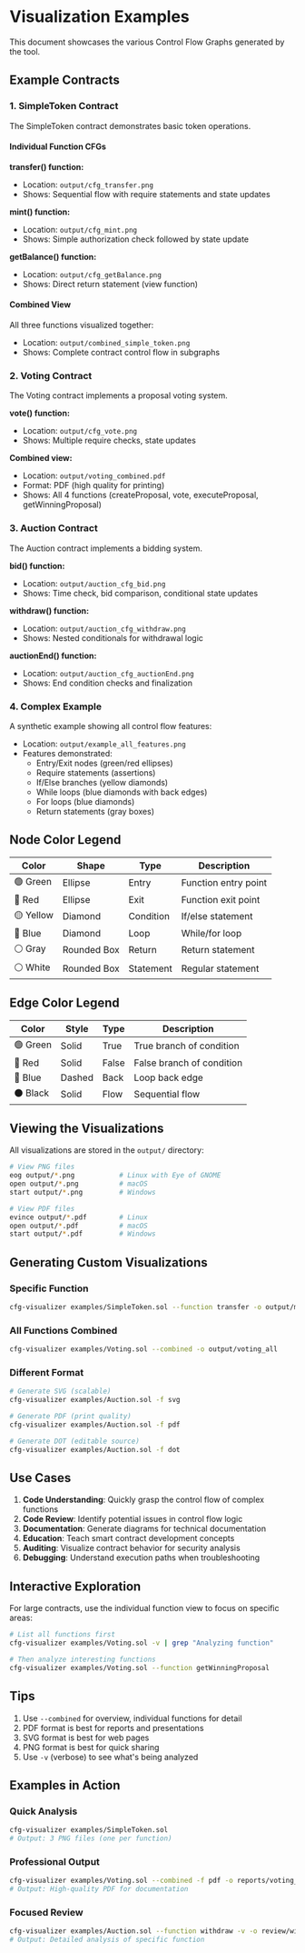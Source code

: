 # Visualization Examples

This document showcases the various Control Flow Graphs generated by the tool.

## Example Contracts

### 1. SimpleToken Contract

The SimpleToken contract demonstrates basic token operations.

#### Individual Function CFGs

**transfer() function:**
- Location: `output/cfg_transfer.png`
- Shows: Sequential flow with require statements and state updates

**mint() function:**
- Location: `output/cfg_mint.png`
- Shows: Simple authorization check followed by state update

**getBalance() function:**
- Location: `output/cfg_getBalance.png`
- Shows: Direct return statement (view function)

#### Combined View

All three functions visualized together:
- Location: `output/combined_simple_token.png`
- Shows: Complete contract control flow in subgraphs

### 2. Voting Contract

The Voting contract implements a proposal voting system.

**vote() function:**
- Location: `output/cfg_vote.png`
- Shows: Multiple require checks, state updates

**Combined view:**
- Location: `output/voting_combined.pdf`
- Format: PDF (high quality for printing)
- Shows: All 4 functions (createProposal, vote, executeProposal, getWinningProposal)

### 3. Auction Contract

The Auction contract implements a bidding system.

**bid() function:**
- Location: `output/auction_cfg_bid.png`
- Shows: Time check, bid comparison, conditional state updates

**withdraw() function:**
- Location: `output/auction_cfg_withdraw.png`
- Shows: Nested conditionals for withdrawal logic

**auctionEnd() function:**
- Location: `output/auction_cfg_auctionEnd.png`
- Shows: End condition checks and finalization

### 4. Complex Example

A synthetic example showing all control flow features:
- Location: `output/example_all_features.png`
- Features demonstrated:
  - Entry/Exit nodes (green/red ellipses)
  - Require statements (assertions)
  - If/Else branches (yellow diamonds)
  - While loops (blue diamonds with back edges)
  - For loops (blue diamonds)
  - Return statements (gray boxes)

## Node Color Legend

| Color | Shape | Type | Description |
|-------|-------|------|-------------|
| 🟢 Green | Ellipse | Entry | Function entry point |
| 🔴 Red | Ellipse | Exit | Function exit point |
| 🟡 Yellow | Diamond | Condition | If/else statement |
| 🔵 Blue | Diamond | Loop | While/for loop |
| ⚪ Gray | Rounded Box | Return | Return statement |
| ⚪ White | Rounded Box | Statement | Regular statement |

## Edge Color Legend

| Color | Style | Type | Description |
|-------|-------|------|-------------|
| 🟢 Green | Solid | True | True branch of condition |
| 🔴 Red | Solid | False | False branch of condition |
| 🔵 Blue | Dashed | Back | Loop back edge |
| ⚫ Black | Solid | Flow | Sequential flow |

## Viewing the Visualizations

All visualizations are stored in the `output/` directory:

```bash
# View PNG files
eog output/*.png           # Linux with Eye of GNOME
open output/*.png          # macOS
start output/*.png         # Windows

# View PDF files
evince output/*.pdf        # Linux
open output/*.pdf          # macOS
start output/*.pdf         # Windows
```

## Generating Custom Visualizations

### Specific Function

```bash
cfg-visualizer examples/SimpleToken.sol --function transfer -o output/my_cfg
```

### All Functions Combined

```bash
cfg-visualizer examples/Voting.sol --combined -o output/voting_all
```

### Different Format

```bash
# Generate SVG (scalable)
cfg-visualizer examples/Auction.sol -f svg

# Generate PDF (print quality)
cfg-visualizer examples/Auction.sol -f pdf

# Generate DOT (editable source)
cfg-visualizer examples/Auction.sol -f dot
```

## Use Cases

1. **Code Understanding**: Quickly grasp the control flow of complex functions
2. **Code Review**: Identify potential issues in control flow logic
3. **Documentation**: Generate diagrams for technical documentation
4. **Education**: Teach smart contract development concepts
5. **Auditing**: Visualize contract behavior for security analysis
6. **Debugging**: Understand execution paths when troubleshooting

## Interactive Exploration

For large contracts, use the individual function view to focus on specific areas:

```bash
# List all functions first
cfg-visualizer examples/Voting.sol -v | grep "Analyzing function"

# Then analyze interesting functions
cfg-visualizer examples/Voting.sol --function getWinningProposal
```

## Tips

1. Use `--combined` for overview, individual functions for detail
2. PDF format is best for reports and presentations
3. SVG format is best for web pages
4. PNG format is best for quick sharing
5. Use `-v` (verbose) to see what's being analyzed

## Examples in Action

### Quick Analysis
```bash
cfg-visualizer examples/SimpleToken.sol
# Output: 3 PNG files (one per function)
```

### Professional Output
```bash
cfg-visualizer examples/Voting.sol --combined -f pdf -o reports/voting_analysis
# Output: High-quality PDF for documentation
```

### Focused Review
```bash
cfg-visualizer examples/Auction.sol --function withdraw -v -o review/withdraw
# Output: Detailed analysis of specific function
```
